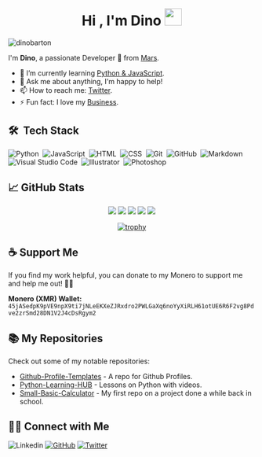 <h1 align="center"><b>Hi , I'm Dino </b><img src="https://media.giphy.com/media/hvRJCLFzcasrR4ia7z/giphy.gif" width="35"></h1>

<p align="left"> <img src="https://komarev.com/ghpvc/?username=dinobarton&label=Profile%20views&color=0e75b6&style=flat" alt="dinobarton" /> </p>

I'm <strong>Dino</strong>, a passionate Developer 🚀 from [Mars](https://solarsystem.nasa.gov/planets/mars/overview/). 

- 🌱 I’m currently learning [Python & JavaScript](https://www.youtube.com/watch?v=x7X9w_GIm1s).
- 💬 Ask me about anything, I'm happy to help!
- 📫 How to reach me: [Twitter](https://twitter.com/D1n0Bart0n).
- ⚡ Fun fact: I love my [Business](https://twitter.com/AgileWebInov).

## 🛠 &nbsp;Tech Stack

![Python](https://img.shields.io/badge/-Python-05122A?style=flat&logo=python)&nbsp;
![JavaScript](https://img.shields.io/badge/-JavaScript-05122A?style=flat&logo=javascript)&nbsp;
![HTML](https://img.shields.io/badge/-HTML-05122A?style=flat&logo=HTML5)&nbsp;
![CSS](https://img.shields.io/badge/-CSS-05122A?style=flat&logo=CSS3&logoColor=1572B6)&nbsp;
![Git](https://img.shields.io/badge/-Git-05122A?style=flat&logo=git)&nbsp;
![GitHub](https://img.shields.io/badge/-GitHub-05122A?style=flat&logo=github)&nbsp;
![Markdown](https://img.shields.io/badge/-Markdown-05122A?style=flat&logo=markdown)\
![Visual Studio Code](https://img.shields.io/badge/-Visual%20Studio%20Code-05122A?style=flat&logo=visual-studio-code&logoColor=007ACC)&nbsp;
![Illustrator](https://img.shields.io/badge/-Illustrator-05122A?style=flat&logo=adobe-illustrator)&nbsp;
![Photoshop](https://img.shields.io/badge/-Photoshop-05122A?style=flat&logo=adobe-photoshop)&nbsp;

## &#x1f4c8; GitHub Stats

<div align="center">

![](http://github-profile-summary-cards.vercel.app/api/cards/profile-details?username=DinoBarton&theme=tokyonight)
![](http://github-profile-summary-cards.vercel.app/api/cards/repos-per-language?username=DinoBarton&theme=tokyonight)
![](http://github-profile-summary-cards.vercel.app/api/cards/most-commit-language?username=DinoBarton&theme=tokyonight)
![](http://github-profile-summary-cards.vercel.app/api/cards/stats?username=DinoBarton&theme=tokyonight)
![](http://github-profile-summary-cards.vercel.app/api/cards/productive-time?username=DinoBarton&theme=tokyonight&utcOffset=8)

</div>

<div align="center">

[![trophy](https://github-profile-trophy.vercel.app/?username=DinoBarton&theme=onedark)](https://github.com/ryo-ma/github-profile-trophy)

</div>

</p>        
<!--- stats (end) -->

## ☕ Support Me

If you find my work helpful, you can donate to my Monero to support me and help me out! 🚀🎉

<strong>Monero (XMR) Wallet:</strong> `45jASedpK9pVE9npX9ti7jNLeEKXeZJRxdro2PWLGaXq6noYyXiRLH61otUE6R6F2vg8Pdve2zrSmd28DN1V2J4cDsRgym2`

## 📚 My Repositories

Check out some of my notable repositories:

- [Github-Profile-Templates](https://github.com/DinoBarton/Github-Profile-Templates) - A repo for Github Profiles.
- [Python-Learning-HUB](https://github.com/DinoBarton/Python-Learning-HUB) - Lessons on Python with videos.
- [Small-Basic-Calculator](https://github.com/DinoBarton/Small-Basic-Calculator) - My first repo on a project done a while back in school.

## 🤝🏻 Connect with Me

![Linkedin](https://img.shields.io/badge/-Linkedin-0077B5?style=flat-square&logo=Linkedin&logoColor=white&link=https://www.linkedin.com/in/dino-barton-722a48263/)
[![GitHub](https://img.shields.io/badge/-Github-181717?style=flat-square&logo=github&link=https://github.com/yourusername)](https://github.com/DinoBarton/)
[![Twitter](https://img.shields.io/badge/-Twitter-1DA1F2?style=flat-square&logo=twitter&logoColor=white&link=https://twitter.com/yourusername)](https://twitter.com/D1n0Bart0n)

